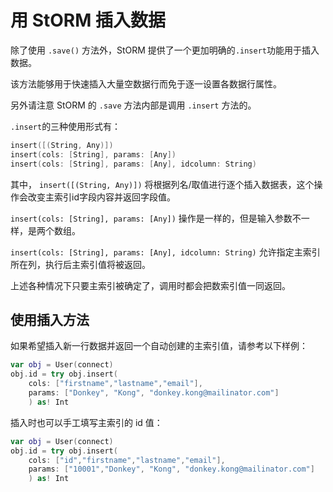 # 用 StORM 插入数据

除了使用 `.save()` 方法外，StORM 提供了一个更加明确的`.insert`功能用于插入数据。

该方法能够用于快速插入大量空数据行而免于逐一设置各数据行属性。

另外请注意 StORM 的 `.save` 方法内部是调用 `.insert` 方法的。

`.insert`的三种使用形式有：

``` swift
insert([(String, Any)])
insert(cols: [String], params: [Any])
insert(cols: [String], params: [Any], idcolumn: String)
```

其中， `insert([(String, Any)])` 将根据列名/取值进行逐个插入数据表，这个操作会改变主索引id字段内容并返回字段值。

`insert(cols: [String], params: [Any])` 操作是一样的，但是输入参数不一样，是两个数组。

`insert(cols: [String], params: [Any], idcolumn: String)` 允许指定主索引所在列，执行后主索引值将被返回。

上述各种情况下只要主索引被确定了，调用时都会把数索引值一同返回。

## 使用插入方法

如果希望插入新一行数据并返回一个自动创建的主索引值，请参考以下样例：

``` swift
var obj = User(connect)
obj.id = try obj.insert(
	cols: ["firstname","lastname","email"],
	params: ["Donkey", "Kong", "donkey.kong@mailinator.com"]
	) as! Int
```

插入时也可以手工填写主索引的 id 值：

``` swift
var obj = User(connect)
obj.id = try obj.insert(
	cols: ["id","firstname","lastname","email"],
	params: ["10001","Donkey", "Kong", "donkey.kong@mailinator.com"]
	) as! Int
```
